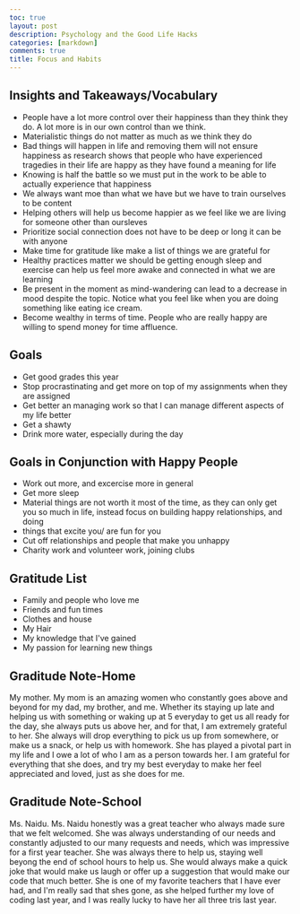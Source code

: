 ```yaml
---
toc: true
layout: post
description: Psychology and the Good Life Hacks
categories: [markdown]
comments: true
title: Focus and Habits
---
```



## Insights and Takeaways/Vocabulary
- People have a lot more control over their happiness than they think they do. A lot more is in our own control than we think. 
- Materialistic things do not matter as much as we think they do
- Bad things will happen in life and removing them will not ensure happiness as research shows that people who have experienced tragedies in their life are happy as they have found a meaning for life
- Knowing is half the battle so we must put in the work to be able to actually experience that happiness
- We always want moe than what we have but we have to train ourselves to be content
- Helping others will help us become happier as we feel like we are living for someone other than oursleves
- Prioritize social connection does not have to be deep or long it can be with anyone
- Make time for gratitude like make a list of things we are grateful for
- Healthy practices matter we should be getting enough sleep and exercise can help us feel more awake and connected in what we are learning
- Be present in the moment as mind-wandering can lead to a decrease in mood despite the topic. Notice what you feel like when you are doing something like eating ice cream.
- Become wealthy in terms of time. People who are really happy are willing to spend money for time affluence. 

## Goals
- Get good grades this year
- Stop procrastinating and get more on top of my assignments when they are assigned
- Get better an managing work so that I can manage different aspects of my life better
- Get a shawty
- Drink more water, especially during the day

## Goals in Conjunction with Happy People
- Work out more, and excercise more in general
- Get more sleep 
- Material things are not worth it most of the time, as they can only get you so much in life, instead focus on building happy relationships, and doing 
- things that excite you/ are fun for you
- Cut off relationships and people that make you unhappy
- Charity work and volunteer work, joining clubs

## Gratitude List
- Family and people who love me
- Friends and fun times
- Clothes and house
- My Hair
- My knowledge that I've gained
- My passion for learning new things

## Graditude Note-Home
My mother. My mom is an amazing women who constantly goes above and beyond for my dad, my brother, and me. Whether its staying up late and helping us with
something or waking up at 5 everyday to get us all ready for the day, she always puts us above her, and for that, I am extremely grateful to her. She always
will drop everything to pick us up from somewhere, or make us a snack, or help us with homework. She has played a pivotal part in my life and I owe a lot of
who I am as a person towards her. I am grateful for everything that she does, and try my best everyday to make her feel appreciated and loved, just as she 
does for me. 

## Graditude Note-School
Ms. Naidu. Ms. Naidu honestly was a great teacher who always made sure that we felt welcomed. She was always understanding of our needs and constantly
adjusted to our many requests and needs, which was impressive for a first year teacher. She was always there to help us, staying well beyong the end of
school hours to help us. She would always make a quick joke that would make us laugh or offer up a suggestion that would make our code that much better. 
She is one of my favorite teachers that I have ever had, and I'm really sad that shes gone, as she helped further my love of coding last year, and I was 
really lucky to have her all three tris last year. 

